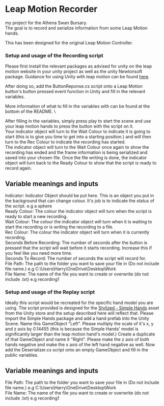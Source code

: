 # Leap Motion Recorder
my project for the Athena Swan Bursary.\
The goal is to record and serialize information from some Leap Motion hands.

This has been designed for the original Leap Motion Controller.

### Setup and usage of the Recording script
Please first install the relevant packages as advised for unity on the leap motion website in your unity project as well as the unity Newtonsoft package. Guidance
for using Unity with leap motion can be found [here](https://docs.ultraleap.com/xr-and-tabletop/xr/unity/getting-started/index.html).

After doing so, add the ButtonReponse.cs script onto a Leap Motion button's button pressed event function in Unity and fill in the relevant variables. 

More information of what to fill in the variables with can be found at the bottom of the README. \

After filling in the variables, simply press play to start the scene and use your leap motion hands to press the button with the script on it.\
Your indicator object will turn to the Wait Colour to indicate it is going to start (this is to give you time to get into a starting position.) and will then turn to the Rec Colour to
indicate the recording has started. \
The indicator object will turn to the Wait Colour once again to show the recording has ended and the frame information is being serialized and saved into your chosen file. 
Once the file writing is done, the indicator object will turn back to the Ready Colour to show that the script is ready to record again.

## Variable meanings and inputs
Indicator: Indicator Object should be put here. This is an object you put in the background that can change colour. It's job is to indicate the status of the script. e.g a sphere\
Ready Colour: The colour the indicator object will turn when the script is ready to start a new recording.\
Wait Colour: The colour the indicator object will turn when it is waiting to start the recording or is writing the recording to a file.\
Rec Colour: The colour the indicator object will turn when it is currently recording.\
Seconds Before Recording: The number of seconds after the button is pressed that the script will wait before it starts recording. Increase this if you feel like you need more time.\
Seconds To Record: The number of seconds the script will record for.\
File Path: The path to the folder you want to save your file in (Do not include file name.) e.g C:\Users\Harry\OneDrive\Desktop\Work\
File Name: The name of the file you want to create or overwrite (do not include .txt) e.g recording1

### Setup and usage of the Replay script
Ideally this script would be recreated for the specific hand model you are using.
The script provided is designed for the [Stylized - Simple Hands](https://assetstore.unity.com/packages/3d/characters/stylized-simple-hands-221297) asset from the Unity store and the setup described here will reflect that.
Please import the Simple Hands package and add a hand prefab into the Unity Scene. Name this GameObject "Left". 
Please multiply the scale of it's x, y and z axis by 0.14455 (this is because the Simple Hands' model is significantly larger than the leap motion hand's model.)
Create a duplicate of that GameObject and name it "Right". 
Please make the z axis of both hands negative and make the x axis of the left hand negative as well. 
Now add the Deserializer.cs script onto an empty GameObject and fill in the public variables.

## Variable meanings and inputs
File Path: The path to the folder you want to save your file in (Do not include file name.) e.g C:\Users\Harry\OneDrive\Desktop\Work\
File Name: The name of the file you want to create or overwrite (do not include .txt) e.g recording1
